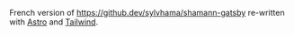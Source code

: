 French version of https://github.dev/sylvhama/shamann-gatsby re-written with [Astro](https://astro.build/) and [Tailwind](https://tailwindcss.com/).
